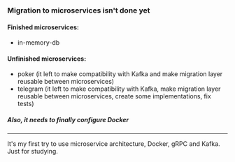 ### Migration to microservices isn't done yet

#### Finished microservices:
* in-memory-db

#### Unfinished microservices:
* poker (it left to make compatibility with Kafka and make migration layer reusable between microservices)
* telegram (it left to make compatibility with Kafka, make migration layer reusable between microservices, create some implementations, fix tests)

##### Also, it needs to finally configure Docker

***
It's my first try to use microservice architecture, Docker, gRPC and Kafka. Just for studying.
